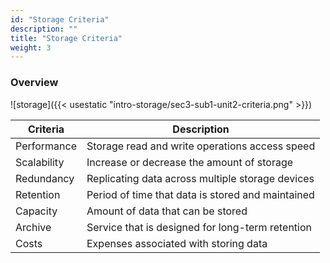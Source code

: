 ```yaml
---
id: "Storage Criteria"
description: ""
title: "Storage Criteria"
weight: 3
---
```


### **Overview**

![storage]({{< usestatic "intro-storage/sec3-sub1-unit2-criteria.png" >}})

| Criteria      | Description                                              |
|---------------|----------------------------------------------------------|
| Performance   | Storage read and write operations access speed           |
| Scalability   | Increase or decrease the amount of storage               |
| Redundancy    | Replicating data across multiple storage devices        |
| Retention     | Period of time that data is stored and maintained        |
| Capacity      | Amount of data that can be stored                       |
| Archive       | Service that is designed for long-term retention         |
| Costs         | Expenses associated with storing data                   |